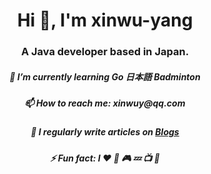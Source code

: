 <h1 align="center">Hi 👋, I'm xinwu-yang</h1>
<h3 align="center">A Java developer based in Japan.</h3>

<h5 align="center">🌱 I’m currently learning Go 日本語 Badminton</h5>
<h5 align="center">📫 How to reach me: xinwuy@qq.com</h5>
<h5 align="center">📝 I regularly write articles on <a href="https://github.com/xinwu-yang">Blogs</a></h5>
<h5 align="center">⚡ Fun fact: I ❤️ 🏸	🎮 💤 📺 🎱</h5>
